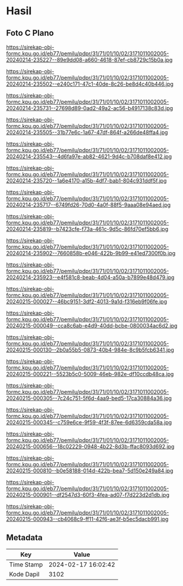 # Hasil

## Foto C Plano

https://sirekap-obj-formc.kpu.go.id/eb77/pemilu/pdpr/31/71/01/10/02/3171011002005-20240214-235227--89e9dd08-a660-4618-87ef-cb8729c15b0a.jpg

https://sirekap-obj-formc.kpu.go.id/eb77/pemilu/pdpr/31/71/01/10/02/3171011002005-20240214-235502--e240c171-47c1-40de-8c26-be8d4c40b446.jpg

https://sirekap-obj-formc.kpu.go.id/eb77/pemilu/pdpr/31/71/01/10/02/3171011002005-20240214-235731--27698d89-0ad2-49a2-ac56-b4917138c83d.jpg

https://sirekap-obj-formc.kpu.go.id/eb77/pemilu/pdpr/31/71/01/10/02/3171011002005-20240214-235505--31b77e6c-1a67-47df-864f-a266de48ffa4.jpg

https://sirekap-obj-formc.kpu.go.id/eb77/pemilu/pdpr/31/71/01/10/02/3171011002005-20240214-235543--4d6fa97e-ab82-4621-9d4c-b708daf8e412.jpg

https://sirekap-obj-formc.kpu.go.id/eb77/pemilu/pdpr/31/71/01/10/02/3171011002005-20240214-235720--1a6e4170-a15b-4df7-bab1-804c931ddf5f.jpg

https://sirekap-obj-formc.kpu.go.id/eb77/pemilu/pdpr/31/71/01/10/02/3171011002005-20240214-235717--6749fd26-70d0-4a0f-88f5-9aaa08e94aed.jpg

https://sirekap-obj-formc.kpu.go.id/eb77/pemilu/pdpr/31/71/01/10/02/3171011002005-20240214-235819--b7423cfe-f73a-461c-9d5c-86fd70ef5bb6.jpg

https://sirekap-obj-formc.kpu.go.id/eb77/pemilu/pdpr/31/71/01/10/02/3171011002005-20240214-235902--7660858b-e046-422b-9b99-e41ed7300f0b.jpg

https://sirekap-obj-formc.kpu.go.id/eb77/pemilu/pdpr/31/71/01/10/02/3171011002005-20240214-235923--e4f581c8-beab-4d04-a50a-b7899e48d479.jpg

https://sirekap-obj-formc.kpu.go.id/eb77/pemilu/pdpr/31/71/01/10/02/3171011002005-20240215-000027--46bc9151-3df2-4013-9a1d-f316eb9f06fe.jpg

https://sirekap-obj-formc.kpu.go.id/eb77/pemilu/pdpr/31/71/01/10/02/3171011002005-20240215-000049--cca8c6ab-e4d9-40dd-bcbe-0800034ac6d2.jpg

https://sirekap-obj-formc.kpu.go.id/eb77/pemilu/pdpr/31/71/01/10/02/3171011002005-20240215-000130--2b0a55b5-0873-40b4-984e-8c9b5fcb6341.jpg

https://sirekap-obj-formc.kpu.go.id/eb77/pemilu/pdpr/31/71/01/10/02/3171011002005-20240215-000221--5523b5c0-5009-46eb-982e-df10ccdb48ca.jpg

https://sirekap-obj-formc.kpu.go.id/eb77/pemilu/pdpr/31/71/01/10/02/3171011002005-20240215-000305--7c24c751-5f6d-4aa9-bed5-17ca30884a36.jpg

https://sirekap-obj-formc.kpu.go.id/eb77/pemilu/pdpr/31/71/01/10/02/3171011002005-20240215-000345--c759e6ce-9f59-4f3f-87ee-6d6359cda58a.jpg

https://sirekap-obj-formc.kpu.go.id/eb77/pemilu/pdpr/31/71/01/10/02/3171011002005-20240215-000656--18c02229-0948-4b22-8d3b-ffac8093d692.jpg

https://sirekap-obj-formc.kpu.go.id/eb77/pemilu/pdpr/31/71/01/10/02/3171011002005-20240215-000810--b0e58188-014d-422b-bea7-5d150e249a84.jpg

https://sirekap-obj-formc.kpu.go.id/eb77/pemilu/pdpr/31/71/01/10/02/3171011002005-20240215-000901--df2547d3-60f3-4fea-ad07-f7d223d2d1db.jpg

https://sirekap-obj-formc.kpu.go.id/eb77/pemilu/pdpr/31/71/01/10/02/3171011002005-20240215-000943--cb4068c9-ff11-42f6-ae3f-b5ec5dacb991.jpg


## Metadata

| Key        | Value               |
| ---------- | ------------------- |
| Time Stamp | 2024-02-17 16:02:42 |
| Kode Dapil | 3102                |



